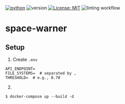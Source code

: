 [![python](https://img.shields.io/badge/Python-3.9-3776AB.svg?style=flat&logo=python&logoColor=white)](https://www.python.org)
![version](https://img.shields.io/badge/version-1.0.0-red)
[![License: MIT](https://img.shields.io/badge/License-MIT-yellow.svg)](https://github.com/Kaminyou/ZED-Record-GUI/blob/main/LICENSE)
![linting workflow](https://github.com/Kaminyou/space-warner/actions/workflows/main.yml/badge.svg)
# space-warner

## Setup
1. Create `.env`
```
API_ENDPOINT=
FILE_SYSTEMS=  # separated by ,
THRESHOLD=  # e.g., 0.70
```
2. 
```
$ docker-compose up --build -d
```
